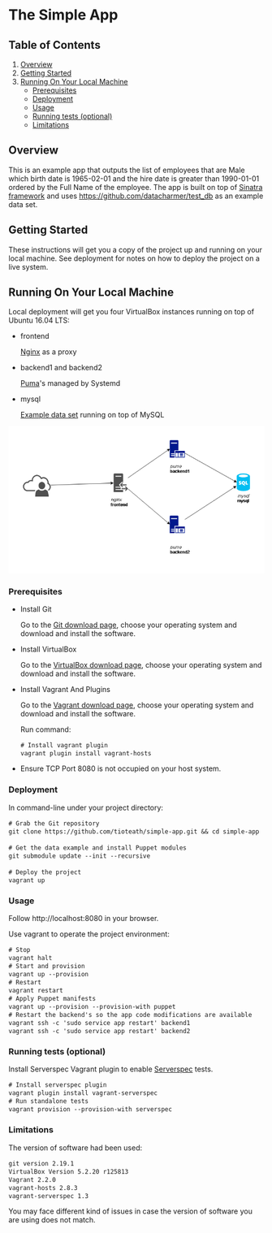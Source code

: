 # The Simple App

## Table of Contents

1. [Overview](#overview)
1. [Getting Started](#getting-started)
1. [Running On Your Local Machine](#running-on-your-local-machine)
    * [Prerequisites](#prerequisites)
    * [Deployment](#deployment)
    * [Usage](#usage)
    * [Running tests (optional)](#running-tests-optional)
    * [Limitations](#limitations)

## Overview

This is an example app that outputs the list of employees that are Male which birth date is 1965-02-01 and the hire date is greater than 1990-01-01 ordered by the Full Name of the employee. The app is built on top of [Sinatra framework](http://sinatrarb.com) and uses https://github.com/datacharmer/test_db as an example data set.

## Getting Started

These instructions will get you a copy of the project up and running on your local machine. See deployment for notes on how to deploy the project on a live system.

## Running On Your Local Machine

Local deployment will get you four VirtualBox instances  running on top of Ubuntu 16.04 LTS:
- frontend

  [Nginx](https://www.nginx.com) as a proxy

- backend1 and backend2

  [Puma](http://puma.io/)'s managed by Systemd

- mysql

  [Example data set](https://github.com/datacharmer/test_db) running on top of MySQL

![Architecture of the local deployment](image/vagrant-puppet.png)

### Prerequisites

* Install Git

    Go to the [Git download page](https://git-scm.com/download), choose your operating system and download and install the software.

* Install VirtualBox

    Go to the [VirtualBox download page](https://www.virtualbox.org/wiki/Downloads), choose your operating system and download and install the software.

* Install Vagrant And Plugins

    Go to the [Vagrant download page](https://www.vagrantup.com/downloads.html), choose your operating system and download and install the software.

    Run command:
    ```
    # Install vagrant plugin
    vagrant plugin install vagrant-hosts

    ```
* Ensure TCP Port 8080 is not occupied on your host system.

### Deployment
In command-line under your project directory:
```
# Grab the Git repository
git clone https://github.com/tioteath/simple-app.git && cd simple-app

# Get the data example and install Puppet modules
git submodule update --init --recursive

# Deploy the project
vagrant up

```
### Usage
Follow http://localhost:8080 in your browser.


Use vagrant to operate the project environment:
```
# Stop
vagrant halt
# Start and provision
vagrant up --provision
# Restart
vagrant restart
# Apply Puppet manifests
vagrant up --provision --provision-with puppet
# Restart the backend's so the app code modifications are available
vagrant ssh -c 'sudo service app restart' backend1
vagrant ssh -c 'sudo service app restart' backend2

```

### Running tests (optional)

Install Serverspec Vagrant plugin to enable [Serverspec](https://serverspec.org) tests.
```
# Install serverspec plugin
vagrant plugin install vagrant-serverspec
# Run standalone tests
vagrant provision --provision-with serverspec
```

### Limitations
The version of software had been used:
```
git version 2.19.1
VirtualBox Version 5.2.20 r125813
Vagrant 2.2.0
vagrant-hosts 2.8.3
vagrant-serverspec 1.3
```
You may face different kind of issues in case the version of software you are using does not match.
